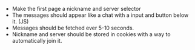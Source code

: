 - Make the first page a nickname and server selector
- The messages should appear like a chat with a input and button below it. (JS)
- Messages should be fetched ever 5-10 seconds.
- Nickname and server should be stored in cookies with a way to automatically join it.
